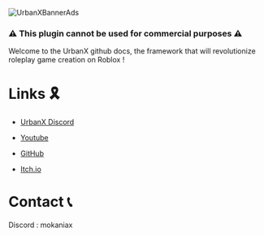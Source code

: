 ![UrbanXBannerAds](https://github.com/user-attachments/assets/7930696e-452c-4b60-bfb3-e38d6505ee6d)
### ⚠ This plugin cannot be used for commercial purposes ⚠
Welcome to the UrbanX github docs, the framework that will revolutionize roleplay game creation on Roblox !
# Links 🎗
- [UrbanX Discord](https://discord.gg/taBK4dEQfX)

- [Youtube](https://www.youtube.com/@mokaniax/videos)
- [GitHub](https://github.com/MokaNiax)
- [Itch.io](https://mokaniax.itch.io)
# Contact 📞
Discord : mokaniax
